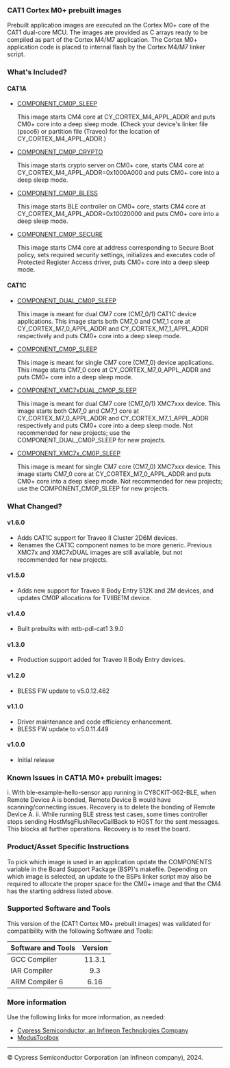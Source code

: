 ### CAT1 Cortex M0+ prebuilt images
Prebuilt application images are executed on the Cortex M0+ core of the CAT1 dual-core MCU. The images are provided as C arrays ready to be compiled as part of the Cortex M4/M7 application. The Cortex M0+ application code is placed to internal flash by the Cortex M4/M7 linker script.

### What's Included?

#### CAT1A

* [COMPONENT_CM0P_SLEEP](./COMPONENT_CAT1A/COMPONENT_CM0P_SLEEP/README.md)

    This image starts CM4 core at CY_CORTEX_M4_APPL_ADDR
    and puts CM0+ core into a deep sleep mode.  (Check your device's
    linker file (psoc6) or partition file (Traveo) for the
    location of CY_CORTEX_M4_APPL_ADDR.)

* [COMPONENT_CM0P_CRYPTO](./COMPONENT_CAT1A/COMPONENT_CM0P_CRYPTO/README.md)

    This image starts crypto server on CM0+ core,
    starts CM4 core at CY_CORTEX_M4_APPL_ADDR=0x1000A000
    and puts CM0+ core into a deep sleep mode.

* [COMPONENT_CM0P_BLESS](./COMPONENT_CAT1A/COMPONENT_CM0P_BLESS/README.md)

    This image starts BLE controller on CM0+ core,
    starts CM4 core at CY_CORTEX_M4_APPL_ADDR=0x10020000
    and puts CM0+ core into a deep sleep mode.

* [COMPONENT_CM0P_SECURE](./COMPONENT_CAT1A/COMPONENT_CM0P_SECURE/README.md)

    This image starts CM4 core at address corresponding
    to Secure Boot policy, sets required security settings,
    initializes and executes code of Protected Register Access
    driver, puts CM0+ core into a deep sleep mode.

#### CAT1C

* [COMPONENT_DUAL_CM0P_SLEEP](./COMPONENT_CAT1C/COMPONENT_DUAL_CM0P_SLEEP/README.md)

    This image is meant for dual CM7 core (CM7_0/1) CAT1C device applications. This image starts both CM7_0 and CM7_1 core at CY_CORTEX_M7_0_APPL_ADDR and CY_CORTEX_M7_1_APPL_ADDR respectively and puts CM0+ core into a deep sleep mode.

* [COMPONENT_CM0P_SLEEP](./COMPONENT_CAT1C/COMPONENT_CM0P_SLEEP/README.md)

    This image is meant for single CM7 core (CM7_0) device applications. This image starts CM7_0 core at CY_CORTEX_M7_0_APPL_ADDR and puts CM0+ core into a deep sleep mode.

* [COMPONENT_XMC7xDUAL_CM0P_SLEEP](./COMPONENT_CAT1C/COMPONENT_XMC7xDUAL_CM0P_SLEEP/README.md)

    This image is meant for dual CM7 core (CM7_0/1) XMC7xxx device. This image starts both CM7_0 and CM7_1 core at CY_CORTEX_M7_0_APPL_ADDR and CY_CORTEX_M7_1_APPL_ADDR respectively and puts CM0+ core into a deep sleep mode.  Not recommended for new projects; use the COMPONENT_DUAL_CM0P_SLEEP for new projects.

* [COMPONENT_XMC7x_CM0P_SLEEP](./COMPONENT_CAT1C/COMPONENT_XMC7x_CM0P_SLEEP/README.md)

    This image is meant for single CM7 core (CM7_0) XMC7xxx device. This image starts CM7_0 core at CY_CORTEX_M7_0_APPL_ADDR and puts CM0+ core into a deep sleep mode.  Not recommended for new projects; use the COMPONENT_CM0P_SLEEP for new projects.

### What Changed?

#### v1.6.0
* Adds CAT1C support for Traveo II Cluster 2D6M devices.
* Renames the CAT1C component names to be more generic.  Previous XMC7x and XMC7xDUAL images are still available, but not recommended for new projects.
#### v1.5.0
* Adds new support for Traveo II Body Entry 512K and 2M devices, and updates CM0P allocations for TVIIBE1M device.
#### v1.4.0
* Built prebuilts with mtb-pdl-cat1 3.9.0
#### v1.3.0
* Production support added for Traveo II Body Entry devices.
#### v1.2.0
* BLESS FW update to v5.0.12.462
#### v1.1.0
* Driver maintenance and code efficiency enhancement.
* BLESS FW update to v5.0.11.449
#### v1.0.0
* Initial release

### Known Issues in CAT1A M0+ prebuilt images:
   i.  With ble-example-hello-sensor app running in CY8CKIT-062-BLE, when Remote Device A is bonded, Remote Device B would have scanning/connecting issues.
       Recovery is to delete the bonding of Remote Device A.
   ii. While running BLE stress test cases, some times controller stops sending HostMsgFlushRecvCallBack to HOST for the sent messages. This blocks all further operations.
       Recovery is to reset the board.

### Product/Asset Specific Instructions
To pick which image is used in an application update the COMPONENTS variable in the Board Support Package (BSP)'s makefile. Depending on which image is selected, an update to the BSPs linker script may also be required to allocate the proper space for the CM0+ image and that the CM4 has the starting address listed above.

### Supported Software and Tools
This version of the (CAT1 Cortex M0+ prebuilt images) was validated for compatibility with the following Software and Tools:

| Software and Tools                        | Version |
| :---                                      | :----:  |
| GCC Compiler                              | 11.3.1  |
| IAR Compiler                              | 9.3     |
| ARM Compiler 6                            | 6.16    |

### More information
Use the following links for more information, as needed:
* [Cypress Semiconductor, an Infineon Technologies Company](http://www.infineon.com)
* [ModusToolbox](https://www.cypress.com/products/modustoolbox-software-environment)

---
© Cypress Semiconductor Corporation (an Infineon company), 2024.
